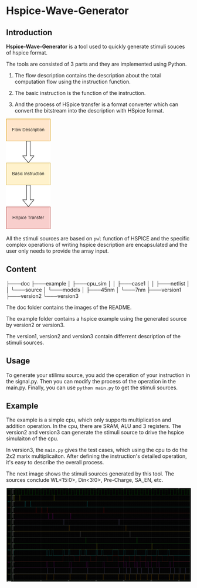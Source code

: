 # Hspice-Wave-Generator

## Introduction

**Hspice-Wave-Generator** is a tool used to quickly generate stimuli souces of hspice format. 

The tools are consisted of 3 parts and they are implemented using Python.

1. The flow description contains the description about the total computation flow using the instruction function.

2. The basic instruction is the function of the instruction.

3. And the process of HSpice transfer is a format converter which can convert the bitstream into the description with HSpice format.

![flow](./doc/flow.png "the flow")

All the stimuli sources are based on `pwl` function of HSPICE and the specific complex operations of writing hspice description are encapsulated and the user only needs to provide the array input.

## Content

├───doc
├───example
│   ├───cpu_sim
│   │   ├───case1
│   │   ├───netlist
│   │   └───source
│   └───models
│       ├───45nm
│       └───7nm
├───version1
├───version2
└───version3

The doc folder contains the images of the README.

The example folder contains a hspice example using the generated source by version2 or version3.

The version1, version2 and version3 contain differrent description of the stimuli sources.

## Usage

To generate your stilimu source, you add the operation of your instruction in the signal.py. Then you can modify the process of the operation in the main.py. Finally, you can use `python main.py` to get the stimuli sources.

## Example

The example is a simple cpu, which only supports multiplication and addition operation. In the cpu, there are SRAM, ALU and 3 registers. The version2 and version3 can generate the stimuli source to drive the hspice simulaiton of the cpu.

In version3, the `main.py` gives the test cases, which using the cpu to do the 2x2 marix multiplicaiton. After defining the instruction's detailed operation, it's easy to describe the overall process. 

The next image shows the stimuli sources generated by this tool. The sources conclude WL<15:0>, Din<3:0>, Pre-Charge, SA_EN, etc.

![./doc/wave-example.png](./doc/wave-example.png)
